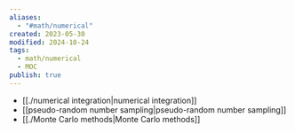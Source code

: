 ```yaml
---
aliases:
  - "#math/numerical"
created: 2023-05-30
modified: 2024-10-24
tags:
  - math/numerical
  - MOC
publish: true
---
```

- [[./numerical integration|numerical integration]]
- [[pseudo-random number sampling|pseudo-random number sampling]]
- [[./Monte Carlo methods|Monte Carlo methods]]
